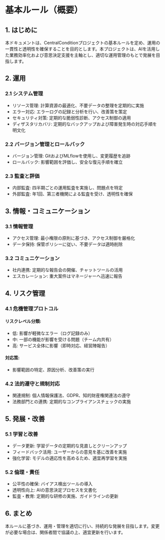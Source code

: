 # 基本ルール（概要）

## 1. はじめに

本ドキュメントは、CentralConditionプロジェクトの基本ルールを定め、運用の一貫性と透明性を確保することを目的とします。本プロジェクトは、AIを活用した業務効率化および意思決定支援を主軸とし、適切な運用管理のもとで発展を目指します。

## 2. 運用

### 2.1 システム管理

* リソース管理: 計算資源の最適化、不要データの整理を定期的に実施
* エラー対応: エラーログの記録と分析を行い、改善策を策定
* セキュリティ対策: 定期的な脆弱性診断、アクセス制御の適用
* ディザスタリカバリ: 定期的なバックアップおよび障害発生時の対応手順を明文化

### 2.2 バージョン管理とロールバック

* バージョン管理: GitおよびMLflowを使用し、変更履歴を追跡
* ロールバック: 影響範囲を評価し、安全な復元手順を確立

### 2.3 監査と評価

* 内部監査: 四半期ごとの運用監査を実施し、問題点を特定
* 外部監査: 年1回、第三者機関による監査を受け、透明性を確保

## 3. 情報・コミュニケーション

### 3.1 情報管理

* アクセス管理: 最小権限の原則に基づき、アクセス制御を厳格化
* データ保持: 保管ポリシーに従い、不要データは適時削除

### 3.2 コミュニケーション

* 社内連携: 定期的な報告会の開催、チャットツールの活用
* エスカレーション: 重大案件はマネージャーへ迅速に報告

## 4. リスク管理

### 4.1 危機管理プロトコル

#### リスクレベル分類:

* 低: 影響が軽微なエラー（ログ記録のみ）
* 中: 一部の機能が影響を受ける問題（チーム内共有）
* 高: サービス全体に影響（即時対応、経営陣報告）

#### 対応策:

* 影響範囲の特定、原因分析、改善策の実行

### 4.2 法的遵守と規制対応

* 関連規制: 個人情報保護法、GDPR、知的財産権関連法の遵守
* 法務部門との連携: 定期的なコンプライアンスチェックの実施

## 5. 発展・改善

### 5.1 学習と改善

* データ更新: 学習データの定期的な見直しとクリーンアップ
* フィードバック活用: ユーザーからの意見を基に改善を実施
* 強化学習: モデルの適応性を高めるため、適宜再学習を実施

### 5.2 倫理・責任

* 公平性の確保: バイアス検出ツールの導入
* 透明性向上: AIの意思決定プロセスを文書化
* 監査・教育: 定期的な研修の実施、ガイドラインの更新

## 6. まとめ

本ルールに基づき、運用・管理を適切に行い、持続的な発展を目指します。変更が必要な場合は、関係者間で協議の上、適宜更新を行います。